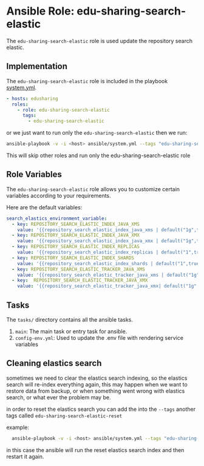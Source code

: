 # Ansible Role: edu-sharing-search-elastic

The `edu-sharing-search-elastic` role is used update the repository search elastic.

## Implementation

The `edu-sharing-search-elastic` role is included in the playbook [system.yml](../../../system.yml).

```yaml
- hosts: edusharing
  roles:
    - role: edu-sharing-search-elastic
      tags: 
        - edu-sharing-search-elastic

```

or we just want to run only the `edu-sharing-search-elastic` then we run:

```sh
ansible-playbook -v -i <host> ansible/system.yml --tags "edu-sharing-search-elastic"
```
This will skip other roles and run only the edu-sharing-search-elastic role

## Role Variables

The `edu-sharing-search-elastic` role allows you to customize certain variables according to your requirements. 

Here are the default variables:


```yaml
search_elastics_environment_variable:
  - key: REPOSITORY_SEARCH_ELASTIC_INDEX_JAVA_XMS
    value: '{{repository_search_elastic_index_java_xms | default("1g",true)}}'
  - key: REPOSITORY_SEARCH_ELASTIC_INDEX_JAVA_XMX
    value: '{{repository_search_elastic_index_java_xmx | default("1g",true)}}'
  - key: REPOSITORY_SEARCH_ELASTIC_INDEX_REPLICAS
    value: '{{repository_search_elastic_index_replicas | default("1",true)}}'
  - key: REPOSITORY_SEARCH_ELASTIC_INDEX_SHARDS
    value: '{{repository_search_elastic_index_shards | default("1",true)}}'
  - key: REPOSITORY_SEARCH_ELASTIC_TRACKER_JAVA_XMS
    value: '{{repository_search_elastic_tracker_java_xms | default("1g",true)}}'
  - key:  REPOSITORY_SEARCH_ELASTIC_TRACKER_JAVA_XMX
    value: '{{repository_search_elastic_tracker_java_xmx| default("1g",true)}}'


```

## Tasks

The `tasks/` directory contains all the ansible tasks.

1. `main`: The main task or entry task for ansible.
2. `config-env.yml`: Used to update the .env file with rendering service variables


## Cleaning elastics search

sometimes we need to clear the elastics search indexing, so the elastics search will re-index everything again, this may happen when we want to restore data from backup, or when something went wrong with elastics search, or what ever the problem may be.

in order to reset the elastics search you can add the into the `--tags` another tags called `edu-sharing-search-elastic-reset`

example:

```sh
  ansible-playbook -v -i <host> ansible/system.yml --tags "edu-sharing-search-elastic,edu-sharing-search-elastic-reset"

```
in this case the ansible will run the reset elastics search index and then restart it again.